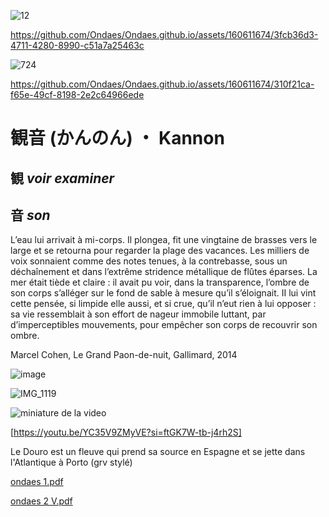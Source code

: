 ![12](https://github.com/Ondaes/Ondaes.github.io/assets/160611674/35df982f-2fad-42c1-b6c6-e0a06f2dc4d7)

https://github.com/Ondaes/Ondaes.github.io/assets/160611674/3fcb36d3-4711-4280-8990-c51a7a25463c


![724](https://github.com/Ondaes/Ondaes.github.io/assets/160611674/c6e692f1-b968-4700-9a0f-a109e452362d)


https://github.com/Ondaes/Ondaes.github.io/assets/160611674/310f21ca-f65e-49cf-8198-2e2c64966ede



# 観音 (かんのん) ・ Kannon

## 観 _voir examiner_ 
## 音 _son_ 





L’eau lui arrivait à mi-corps. Il plongea, fit une vingtaine de brasses vers le large et se retourna pour regarder la plage des vacances. Les milliers de voix sonnaient comme des notes tenues, à la contrebasse, sous un déchaînement et dans l’extrême stridence métallique de flûtes éparses. La mer était tiède et claire : il avait pu voir, dans la transparence, l’ombre de son corps s’alléger sur le fond de sable à mesure qu’il s’éloignait. II lui vint cette pensée, si limpide elle aussi, et si crue, qu’il n’eut rien à lui opposer : sa vie ressemblait à son effort de nageur immobile luttant, par d’imperceptibles mouvements, pour empêcher son corps de recouvrir son ombre.

Marcel Cohen, Le Grand Paon-de-nuit, Gallimard, 2014


![image](https://github.com/Ondaes/Ondaes.github.io/assets/160611674/a996ef4d-8780-42c0-9c47-66472c0147d4)

![IMG_1119](https://github.com/Ondaes/Ondaes.github.io/assets/160611674/a2328cf4-b191-42c8-85c9-2c93538cae75)

![miniature de la video](https://vimeo.com/933193001?share=copy)

[https://youtu.be/YC35V9ZMyVE?si=ftGK7W-tb-j4rh2S]

Le Douro est un fleuve qui prend sa source en Espagne et se jette dans l'Atlantique à Porto (grv stylé)

[ondaes 1.pdf](https://github.com/Ondaes/Ondaes.github.io/files/15140502/ondaes.1.pdf)

[ondaes 2 V.pdf](https://github.com/Ondaes/Ondaes.github.io/files/15140505/ondaes.2.V.pdf)
